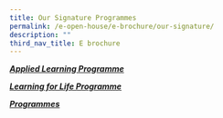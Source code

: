 ```yaml
---
title: Our Signature Programmes
permalink: /e-open-house/e-brochure/our-signature/
description: ""
third_nav_title: E brochure
---
```

***[Applied Learning Programme](https://www.northoakspri.moe.edu.sg/about-us/applied-learning-programme/)***

***[Learning for Life Programme](https://www.northoakspri.moe.edu.sg/about-us/learning-for-life-programme/)***

***[Programmes](https://www.northoakspri.moe.edu.sg/curriculum/english-language/)***